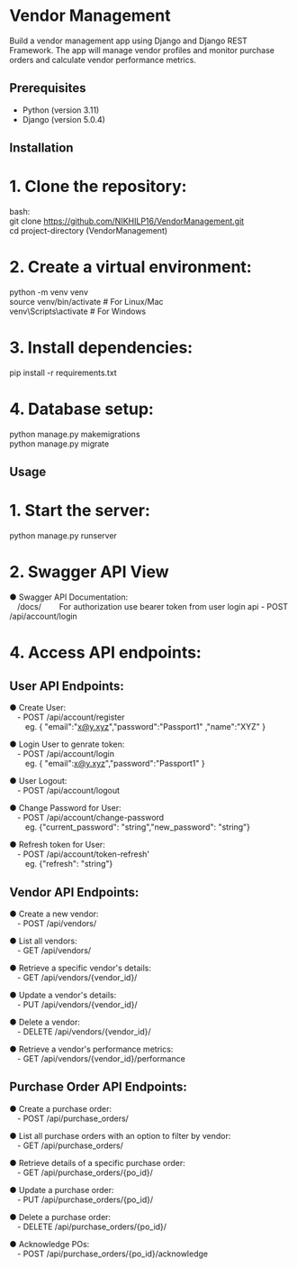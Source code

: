 # Vendor Management
Build a vendor management app using Django and Django REST Framework. The app will manage vendor profiles and monitor purchase orders and calculate vendor performance metrics.

## Prerequisites
- Python (version 3.11)
- Django (version 5.0.4)


## Installation

# 1. Clone the repository:
   bash:      
   git clone https://github.com/NIKHILP16/VendorManagement.git   
   cd project-directory (VendorManagement) 

# 2. Create a virtual environment:
python -m venv venv  
source venv/bin/activate  # For Linux/Mac  
venv\Scripts\activate     # For Windows  

# 3. Install dependencies:
pip install -r requirements.txt  

# 4. Database setup:
python manage.py makemigrations  
python manage.py migrate  


## Usage

# 1. Start the server:
python manage.py runserver  

# 2. Swagger API View 
● Swagger API Documentation:    
&emsp;/docs/ 
&emsp;&emsp;For authorization use bearer token from user login api - POST /api/account/login




# 4. Access API endpoints:


## User API Endpoints:

● Create User:  
&emsp;- POST /api/account/register   
&emsp;&emsp;eg. { "email":"x@y.xyz","password":"Passport1" ,"name":"XYZ" } 

● Login User to genrate token:   
&emsp;- POST /api/account/login      
&emsp;&emsp;eg. { "email":x@y.xyz","password":"Passport1" } 

● User Logout:   
&emsp;- POST /api/account/logout

● Change Password for User:    
&emsp;- POST /api/account/change-password     
&emsp;&emsp;eg. {"current_password": "string","new_password": "string"}

● Refresh token for User:  
&emsp;- POST /api/account/token-refresh'      
&emsp;&emsp;eg. {"refresh": "string"}


## Vendor API Endpoints: 

● Create a new vendor:  
&emsp;- POST /api/vendors/

● List all vendors:  
&emsp;- GET /api/vendors/  

● Retrieve a specific vendor's details:  
&emsp;- GET /api/vendors/{vendor_id}/

● Update a vendor's details:  
&emsp;- PUT /api/vendors/{vendor_id}/ 

● Delete a vendor:  
&emsp;- DELETE /api/vendors/{vendor_id}/

● Retrieve a vendor's performance metrics:   
&emsp;- GET /api/vendors/{vendor_id}/performance


## Purchase Order API Endpoints:  

● Create a purchase order:  
&emsp;- POST /api/purchase_orders/  

● List all purchase orders with an option to filter by vendor:  
&emsp;- GET /api/purchase_orders/

● Retrieve details of a specific purchase order:  
&emsp;- GET /api/purchase_orders/{po_id}/ 

● Update a purchase order:    
&emsp;- PUT /api/purchase_orders/{po_id}/

● Delete a purchase order:    
&emsp;- DELETE /api/purchase_orders/{po_id}/  

● Acknowledge POs:  
&emsp;- POST /api/purchase_orders/{po_id}/acknowledge 

